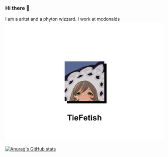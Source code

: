 ### Hi there 👋

I am a aritst and a phyton wizzard. I work at mcdonalds
![I am GitHub Readme Generator's creator](https://github.com/TieFetish/tiefetish/blob/main/img1.png)


[![Anurag's GitHub stats](https://github-readme-stats.vercel.app/api?username=TieFetish)](https://github.com/anuraghazra/github-readme-stats)
